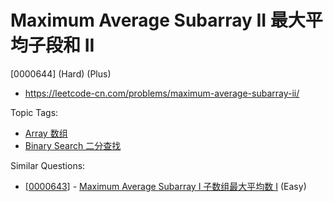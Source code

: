 # Maximum Average Subarray II 最大平均子段和 II

[0000644] (Hard) (Plus)

- https://leetcode-cn.com/problems/maximum-average-subarray-ii/

Topic Tags:

- [Array 数组](https://leetcode-cn.com/tag/array/)
- [Binary Search 二分查找](https://leetcode-cn.com/tag/binary-search/)

Similar Questions:

- [[0000643](https://leetcode-cn.com/problems/maximum-average-subarray-i/)] - [Maximum Average Subarray I 子数组最大平均数 I](./0000643.maximum-average-subarray-i.md) (Easy)
